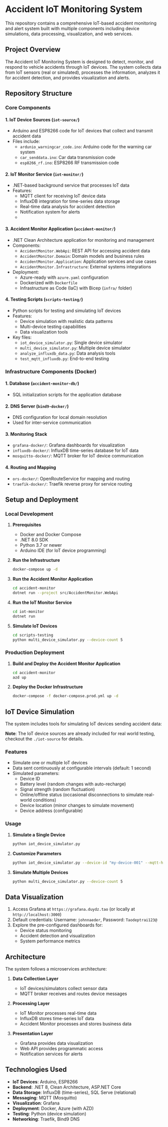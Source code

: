 # Accident IoT Monitoring System

This repository contains a comprehensive IoT-based accident monitoring and alert system built with multiple components including device simulations, data processing, visualization, and web services.

## Project Overview

The Accident IoT Monitoring System is designed to detect, monitor, and respond to vehicle accidents through IoT devices. The system collects data from IoT sensors (real or simulated), processes the information, analyzes it for accident detection, and provides visualization and alerts.

## Repository Structure

### Core Components

#### 1. IoT Device Sources (`iot-source/`)

- Arduino and ESP8266 code for IoT devices that collect and transmit accident data
- Files include:
  - `ardunio_warningcar_code.ino`: Arduino code for the warning car system
  - `car_senddata.ino`: Car data transmission code
  - `esp8266_rf.ino`: ESP8266 RF transmission code

#### 2. IoT Monitor Service (`iot-monitor/`)

- .NET-based background service that processes IoT data
- Features:
  - MQTT client for receiving IoT device data
  - InfluxDB integration for time-series data storage
  - Real-time data analysis for accident detection
  - Notification system for alerts
  - 
#### 3. Accident Monitor Application (`accident-monitor/`)

- .NET Clean Architecture application for monitoring and management
- Components:
  - `AccidentMonitor.WebApi`: REST API for accessing accident data
  - `AccidentMonitor.Domain`: Domain models and business rules
  - `AccidentMonitor.Application`: Application services and use cases
  - `AccidentMonitor.Infrastructure`: External systems integrations
- Deployment:
  - Azure-ready with `azure.yaml` configuration
  - Dockerized with `Dockerfile`
  - Infrastructure as Code (IaC) with Bicep (`infra/` folder)

#### 4. Testing Scripts (`scripts-testing/`)

- Python scripts for testing and simulating IoT devices
- Features:
  - Device simulation with realistic data patterns
  - Multi-device testing capabilities
  - Data visualization tools
- Key files:
  - `iot_device_simulator.py`: Single device simulator
  - `multi_device_simulator.py`: Multiple device simulator
  - `analyze_influxdb_data.py`: Data analysis tools
  - `test_mqtt_influxdb.py`: End-to-end testing

### Infrastructure Components (Docker)

#### 1. Database (`accident-monitor-db/`)

- SQL initialization scripts for the application database

#### 2. DNS Server (`bind9-docker/`)

- DNS configuration for local domain resolution
- Used for inter-service communication

#### 3. Monitoring Stack

- `grafana-docker/`: Grafana dashboards for visualization
- `influxdb-docker/`: InfluxDB time-series database for IoT data
- `mosquitto-docker/`: MQTT broker for IoT device communication

#### 4. Routing and Mapping

- `ors-docker/`: OpenRouteService for mapping and routing
- `traefik-docker/`: Traefik reverse proxy for service routing

## Setup and Deployment

### Local Development

1. **Prerequisites**
   - Docker and Docker Compose
   - .NET 8.0 SDK
   - Python 3.7 or newer
   - Arduino IDE (for IoT device programming)

2. **Run the Infrastructure**

   ```bash
   docker-compose up -d
   ```

3. **Run the Accident Monitor Application**

   ```bash
   cd accident-monitor
   dotnet run --project src/AccidentMonitor.WebApi
   ```

4. **Run the IoT Monitor Service**

   ```bash
   cd iot-monitor
   dotnet run
   ```

5. **Simulate IoT Devices**

   ```bash
   cd scripts-testing
   python multi_device_simulator.py --device-count 5
   ```

### Production Deployment

1. **Build and Deploy the Accident Monitor Application**

   ```bash
   cd accident-monitor
   azd up
   ```

2. **Deploy the Docker Infrastructure**

   ```bash
   docker-compose -f docker-compose.prod.yml up -d
   ```

## IoT Device Simulation

The system includes tools for simulating IoT devices sending accident data:

**Note**: The IoT device sources are already included for real world testing, checkout the `./iot-source` for details.

### Features

- Simulate one or multiple IoT devices
- Data sent continuously at configurable intervals (default: 1 second)
- Simulated parameters:
  - Device ID
  - Battery level (random changes with auto-recharge)
  - Signal strength (random fluctuation)
  - Online/offline status (occasional disconnections to simulate real-world conditions)
  - Device location (minor changes to simulate movement)
  - Device address (configurable)

### Usage

1. **Simulate a Single Device**

   ```bash
   python iot_device_simulator.py
   ```

2. **Customize Parameters**

   ```bash
   python iot_device_simulator.py --device-id "my-device-001" --mqtt-host "localhost" --publish-interval 2.0
   ```

3. **Simulate Multiple Devices**

   ```bash
   python multi_device_simulator.py --device-count 5
   ```

## Data Visualization

1. Access Grafana at `https://grafana.duydz.tao` (or locally at `http://localhost:3000`)
2. Default credentials: Username: `johnnaeder`, Password: `Taodeptrai123@`
3. Explore the pre-configured dashboards for:
   - Device status monitoring
   - Accident detection and visualization
   - System performance metrics

## Architecture

The system follows a microservices architecture:

1. **Data Collection Layer**
   - IoT devices/simulators collect sensor data
   - MQTT broker receives and routes device messages

2. **Processing Layer**
   - IoT Monitor processes real-time data
   - InfluxDB stores time-series IoT data
   - Accident Monitor processes and stores business data

3. **Presentation Layer**
   - Grafana provides data visualization
   - Web API provides programmatic access
   - Notification services for alerts

## Technologies Used

- **IoT Devices**: Arduino, ESP8266
- **Backend**: .NET 8, Clean Architecture, ASP.NET Core
- **Data Storage**: InfluxDB (time-series), SQL Serve (relational)
- **Messaging**: MQTT (Mosquitto)
- **Visualization**: Grafana
- **Deployment**: Docker, Azure (with AZD)
- **Testing**: Python (device simulation)
- **Networking**: Traefik, Bind9 DNS

